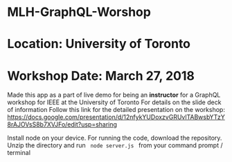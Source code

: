 # MLH-GraphQL-Worshop
# Location: University of Toronto
# Workshop Date: March 27, 2018

Made this app as a part of live demo for being an <b>instructor</b> for a GraphQL workshop for IEEE at the University of Toronto
For details on the slide deck of information
Follow this link for the detailed presentation on the workshop: 
https://docs.google.com/presentation/d/12nfykYUDoxzvGRUvlTABwsbYTzY8rAJOVsS8b7XVJFo/edit?usp=sharing


  Install node on your device.
  For running the code, download the repository.
  Unzip the directory and run <code> node server.js </code> from your command prompt / terminal
